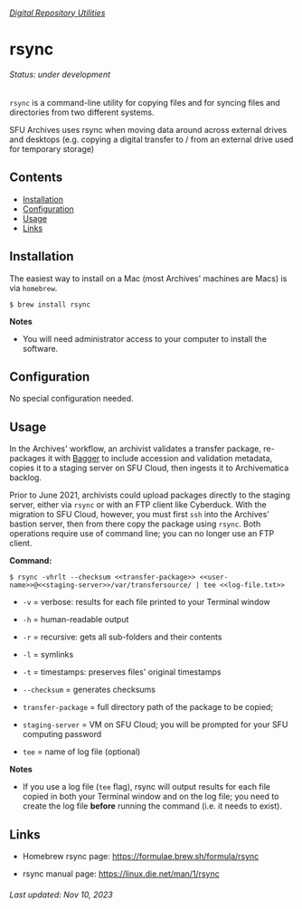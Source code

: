###### [Digital Repository Utilities](../README.md)

# rsync
###### Status: under development
`rsync` is a command-line utility for copying files and for syncing files and directories from two different systems.

SFU Archives uses rsync when moving data around across external drives and desktops (e.g. copying a digital transfer to / from an external drive used for temporary storage)

## Contents
- [Installation](#installation)
- [Configuration](#configuration)
- [Usage](#usage)
- [Links](#links)

## Installation
The easiest way to install on a Mac (most Archives' machines are Macs) is via `homebrew`.

```
$ brew install rsync
```

**Notes**
- You will need administrator access to your computer to install the software.

## Configuration
No special configuration needed.

## Usage
In the Archives' workflow, an archivist validates a transfer package, re-packages it with [Bagger](bagger.md) to include accession and validation metadata, copies it to a staging server on SFU Cloud, then ingests it to Archivematica backlog.

Prior to June 2021, archivists could upload packages directly to the staging server, either via `rsync` or with an FTP client like Cyberduck. With the migration to SFU Cloud, however, you must first `ssh` into the Archives' bastion server, then from there copy the package using `rsync`. Both operations require use of command line; you can no longer use an FTP client.

**Command:**

```
$ rsync -vhrlt --checksum <<transfer-package>> <<user-name>>@<<staging-server>>/var/transfersource/ | tee <<log-file.txt>>
```

- `-v` = verbose: results for each file printed to your Terminal window

- `-h` = human-readable output

- `-r` = recursive: gets all sub-folders and their contents

- `-l` = symlinks

- `-t` = timestamps: preserves files' original timestamps

- `--checksum` = generates checksums

- `transfer-package` = full directory path of the package to be copied;

- `staging-server` = VM on SFU Cloud; you will be prompted for your SFU computing password

- `tee` = name of log file (optional)

**Notes**
- If you use a log file (`tee` flag), rsync will output results for each file copied in both your Terminal window and on the log file; you need to create the log file **before** running the command (i.e. it needs to exist).

## Links
- Homebrew rsync page: https://formulae.brew.sh/formula/rsync

- rsync manual page: https://linux.die.net/man/1/rsync

###### Last updated: Nov 10, 2023
